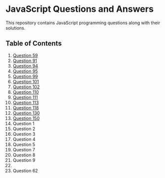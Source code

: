# JavaScript Questions and Answers

This repository contains JavaScript programming questions along with their solutions.

## Table of Contents

1. [Question 59](#59-write-a-javascript-program-to-extract-the-first-half-of-an-even-string)
2. [Question 91](#91-write-a-javascript-program-to-find-the-maximum-possible-sum-of-some-of-its-k-consecutive-numbers)
3. [Question 94](#94-write-a-javascript-program-to-find-the-number-appearing-most-frequently-in-a-given-array-of-integers)
4. [Question 95](#95-write-a-javascript-program-to-replace-all-numbers-with-a-specified-number-in-an-array-of-integers)
5. [Question 99](#99-write-a-javascript-program-to-check-whether-it-is-possible-to-rearrange-the-characters-of-a-given-string)
6. [Question 101](#101-write-a-javascript-program-to-check-whether-a-given-string-contains-only-latin-letters-and-no-two-uppercase-and-no-two-lowercase-letters-are-in-adjacent-positions)
7. [Question 102](#102-write-a-javascript-program-to-check-whether-a-given-number-is-in-a-given-range)
8. [Question 110](#110-write-a-javascript-program-to-find-the-number-appearing-most-frequently-in-a-given-array-of-integers)
9. [Question 111](#111-write-a-javascript-program-to-check-a-number-from-three-given-numbers-where-two-numbers-are-equal-find-the-third-one)
10. [Question 113](#113-write-a-javascript-program-to-calculate-the-sum-of-n--n2--n4--n8---where-n-is-a-positive-integer)
11. [Question 118](#118-write-a-javascript-program-to-check-whether-a-given-number-is-in-a-given-range)
12. [Question 130](#130-write-a-javascript-program-to-find-the-number-of-even-digits-in-a-given-integer)
13. [Question 150](#150-write-a-javascript-program-to-swap-pairs-of-adjacent-digits-of-a-given-integer-of-even-length)
14. Question 1
15.  Question 2
16.   Question 3
17.    Question 4
18. Question 5
19.  Question 7
20.  Question 8
21. Question 9
22. 
23.  Question 62
 
